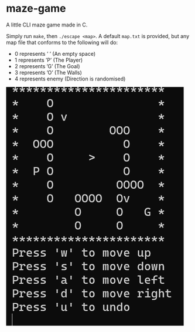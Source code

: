 # maze-game
A little CLI maze game made in C.

Simply run `make`, then `./escape <map>`. A default `map.txt` is provided, but any map file that conforms to the following will do:
- 0 represents ’ ’ (An empty space)
- 1 represents ’P’ (The Player)
- 2 represents ’G’ (The Goal)
- 3 represents ’O’ (The Walls)
- 4 represents enemy (Direction is randomised)


![the game](docs/maze_game.png)
